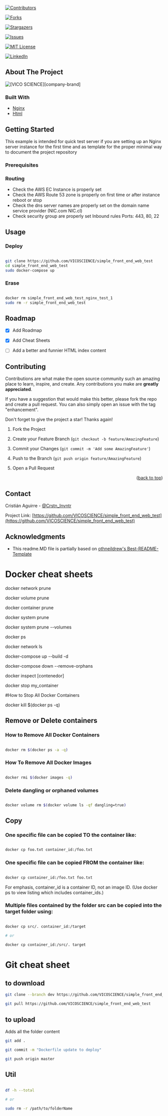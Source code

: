 [![Contributors][contributors-shield]][contributors-url]

[![Forks][forks-shield]][forks-url]

[![Stargazers][stars-shield]][stars-url]

[![Issues][issues-shield]][issues-url]

[![MIT License][license-shield]][license-url]

[![LinkedIn][linkedin-shield]][linkedin-url]


## About The Project
![[VICO SCIENCE][company-brand]](https://i1.wp.com/vicoscience.com/wp-content/uploads/2021/01/imagotipo_vicoscience_presentaciones.png?fit=210%2C100&ssl=1)

### Built With
* [Nginx](https://www.nginx.com/)
* [Html](https://www.w3.org/html/)

 
<!-- GETTING STARTED -->

## Getting Started

This example is intended for quick test server if you are setting up an Nginx server instance for the first time and as template for the proper minimal way to document the project repository

### Prerequisites

### Routing
- Check the AWS EC Instance is properly set 
- Check the AWS Route 53 zone is properly on first time or after instance reboot or stop
- Check the dns server names are properly set on the domain name service provider (NIC.com NIC.cl)
- Check security group are properly set Inbound rules Ports: 443, 80, 22

<!-- USAGE -->
## Usage

### Deploy
```bash

git clone https://github.com/VICOSCIENCE/simple_front_end_web_test
cd simple_front_end_web_test
sudo docker-compose up

```
### Erase
```bash

docker rm simple_front_end_web_test_nginx_test_1
sudo rm -r simple_front_end_web_test

```

<!-- ROADMAP -->
## Roadmap

  

- [x] Add Roadmap
- [x] Add Cheat Sheets
- [ ] Add a better and funnier HTML index content



<!-- CONTRIBUTING -->

## Contributing

  

Contributions are what make the open source community such an amazing place to learn, inspire, and create. Any contributions you make are **greatly appreciated**.

  

If you have a suggestion that would make this better, please fork the repo and create a pull request. You can also simply open an issue with the tag "enhancement".

Don't forget to give the project a star! Thanks again!

  

1. Fork the Project

2. Create your Feature Branch (`git checkout -b feature/AmazingFeature`)

3. Commit your Changes (`git commit -m 'Add some AmazingFeature'`)

4. Push to the Branch (`git push origin feature/AmazingFeature`)

5. Open a Pull Request

  

<p  align="right">(<a  href="#top">back to top</a>)</p>

  
  
  

<!-- LICENSE -->

<!-- CONTACT -->

## Contact

  

Cristián Aguirre - [@Crstn_Invntr](https://twitter.com/Crstn_Invntr) 

Project Link: [https://github.com/VICOSCIENCE/simple_front_end_web_test](https://github.com/VICOSCIENCE/simple_front_end_web_test)

<!-- ACKNOWLEDGMENTS -->

## Acknowledgments

* This readme.MD file is partially based on [othneildrew's Best-README-Template](https://github.com/VICOSCIENCE/simple_front_end_web_test)

<!-- MARKDOWN LINKS & IMAGES -->

[contributors-shield]: https://img.shields.io/github/contributors/VICOSCIENCE/simple_front_end_web_test.svg?style=for-the-badge

[contributors-url]: https://github.com/VICOSCIENCE/simple_front_end_web_test/graphs/contributors

[forks-shield]: https://img.shields.io/github/forks/VICOSCIENCE/simple_front_end_web_test.svg?style=for-the-badge

[forks-url]: https://github.com/VICOSCIENCE/simple_front_end_web_test/network/members

[stars-shield]: https://img.shields.io/github/stars/VICOSCIENCE/simple_front_end_web_test.svg?style=for-the-badge

[stars-url]: https://github.com/VICOSCIENCE/simple_front_end_web_test/stargazers

[issues-shield]: https://img.shields.io/github/issues/VICOSCIENCE/simple_front_end_web_test.svg?style=for-the-badge

[issues-url]: https://github.com/VICOSCIENCE/simple_front_end_web_test/issues

[license-shield]: https://img.shields.io/github/license/VICOSCIENCE/simple_front_end_web_test.svg?style=for-the-badge

[license-url]: https://github.com/VICOSCIENCE/simple_front_end_web_test/blob/master/LICENSE.txt

[linkedin-shield]: https://img.shields.io/badge/-LinkedIn-black.svg?style=for-the-badge&logo=linkedin&colorB=555

[linkedin-url]: https://www.linkedin.com/in/cristianaguirre/

 

# Docker cheat sheets

docker network prune

docker volume prune

docker container prune

docker system prune

docker system prune --volumes

docker ps

docker network ls

docker-compose up --build -d

docker-compose down --remove-orphans

docker inspect [contenedor]

docker stop my_container

#How to Stop All Docker Containers

docker kill $(docker ps -q)

## Remove or Delete containers

### How to Remove All Docker Containers

```bash

docker rm $(docker ps -a -q)

```

  

### How To Remove All Docker Images

```bash

docker rmi $(docker images -q)

```

### Delete dangling or orphaned volumes

```bash

docker volume rm $(docker volume ls -qf dangling=true)

```
## Copy

### One specific file can be copied TO the container like:

```bash

docker cp foo.txt container_id:/foo.txt

```
### One specific file can be copied FROM the container like:

```bash

docker cp container_id:/foo.txt foo.txt

```
For emphasis, container_id is a container ID, not an image ID. (Use docker ps to view listing which includes container_ids.)

### Multiple files contained by the folder src can be copied into the target folder using:

```bash

docker cp src/. container_id:/target

# or

docker cp container_id:/src/. target

```
# Git cheat sheet
## to download
```bash
git clone --branch dev https://github.com/VICOSCIENCE/simple_front_end_web_test
```
```bash
git pull https://github.com/VICOSCIENCE/simple_front_end_web_test
```
## to upload
Adds all the folder content
```bash
git add .
```
```bash
git commit -m "Dockerfile update to deploy"
```
```bash
git push origin master
```

## Util

```bash

df -h --total

# or

sudo rm -r /path/to/folderName

```
